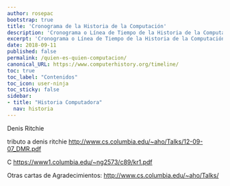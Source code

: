 ```yaml
---
author: rosepac
bootstrap: true
title: 'Cronograma de la Historia de la Computación'
description: 'Cronograma o Línea de Tiempo de la Historia de la Computación'
excerpt: 'Cronograma o Línea de Tiempo de la Historia de la Computación'
date: 2018-09-11
published: false
permalink: /quien-es-quien-computacion/
canonical_URL: https://www.computerhistory.org/timeline/
toc: true
toc_label: "Contenidos"
toc_icon: user-ninja
toc_sticky: false
sidebar:
- title: "Historia Computadora"
  nav: historia
---
```


Denis Ritchie

tributo a denis ritchie http://www.cs.columbia.edu/~aho/Talks/12-09-07_DMR.pdf

C https://www1.columbia.edu/~ng2573/c89/kr1.pdf

Otras cartas de Agradecimientos: http://www.cs.columbia.edu/~aho/Talks/